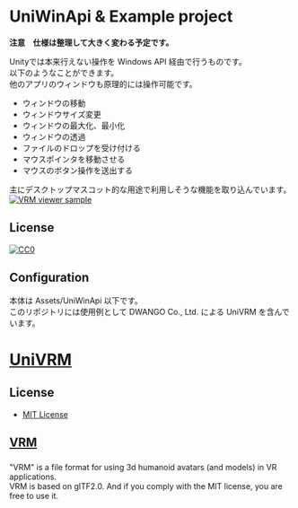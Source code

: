 # UniWinApi & Example project

**注意　仕様は整理して大きく変わる予定です。**


Unityでは本来行えない操作を Windows API 経由で行うものです。  
以下のようなことができます。  
他のアプリのウィンドウも原理的には操作可能です。

* ウィンドウの移動
* ウィンドウサイズ変更
* ウィンドウの最大化、最小化
* ウィンドウの透過
* ファイルのドロップを受け付ける
* マウスポインタを移動させる
* マウスのボタン操作を送出する

主にデスクトップマスコット的な用途で利用しそうな機能を取り込んでいます。
[![VRM viewer sample](http://img.youtube.com/vi/EETQxzzv4uY/0.jpg)](http://www.youtube.com/watch?v=EETQxzzv4uY "UniWinApi VRM viewer sample")
## License

[![CC0](http://i.creativecommons.org/p/zero/1.0/88x31.png "CC0")](http://creativecommons.org/publicdomain/zero/1.0/deed.ja)

## Configuration

本体は Assets/UniWinApi 以下です。  
このリポジトリには使用例として DWANGO Co., Ltd. による UniVRM を含んでいます。


# [UniVRM](https://github.com/dwango/UniVRM/releases)

## License

* [MIT License](Assets/VRM/LICENSE.txt)

## [VRM](https://dwango.github.io/vrm/)
###
"VRM" is a file format for using 3d humanoid avatars (and models) in VR applications.  
VRM is based on glTF2.0. And if you comply with the MIT license, you are free to use it.  
